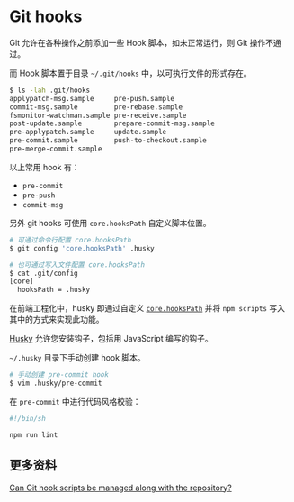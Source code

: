 # Git hooks

Git 允许在各种操作之前添加一些 Hook 脚本，如未正常运行，则 Git 操作不通过。

而 Hook 脚本置于目录 `~/.git/hooks` 中，以可执行文件的形式存在。

```bash
$ ls -lah .git/hooks
applypatch-msg.sample     pre-push.sample
commit-msg.sample         pre-rebase.sample
fsmonitor-watchman.sample pre-receive.sample
post-update.sample        prepare-commit-msg.sample
pre-applypatch.sample     update.sample
pre-commit.sample         push-to-checkout.sample
pre-merge-commit.sample
```

以上常用 hook 有：

- `pre-commit`
- `pre-push`
- `commit-msg`

另外 git hooks 可使用 `core.hooksPath` 自定义脚本位置。

```bash
# 可通过命令行配置 core.hooksPath
$ git config 'core.hooksPath' .husky

# 也可通过写入文件配置 core.hooksPath
$ cat .git/config
[core]
  hooksPath = .husky
```

在前端工程化中，husky 即通过自定义 [`core.hooksPath`](https://git-scm.com/docs/git-config#Documentation/git-config.txt-corehooksPath) 并将 `npm scripts` 写入其中的方式来实现此功能。

[Husky](https://github.com/typicode/husky) 允许您安装钩子，包括用 JavaScript 编写的钩子。

`~/.husky` 目录下手动创建 hook 脚本。

```bash
# 手动创建 pre-commit hook
$ vim .husky/pre-commit
```

在 `pre-commit` 中进行代码风格校验：

```sh
#!/bin/sh

npm run lint
```

## 更多资料

[Can Git hook scripts be managed along with the repository?](https://stackoverflow.com/questions/427207/can-git-hook-scripts-be-managed-along-with-the-repository)

